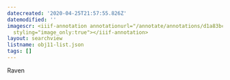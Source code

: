 ```yaml
---
datecreated: '2020-04-25T21:57:55.826Z'
datemodified: ''
imagescr: <iiif-annotation annotationurl="/annotate/annotations/d1a83bce-873f-11ea-84c1-5254008afee6.json"
  styling="image_only:true"></iiif-annotation>
layout: searchview
listname: obj11-list.json
tags: []
---
```

Raven